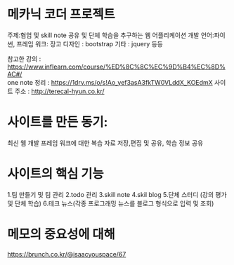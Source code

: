 # 메카닉 코더 프로젝트
주제:협업 및 skill note 공유 및 단체 학습을 추구하는 웹 어플리케이션
개발 언어:파이썬, 프레임 워크: 장고 디자인 : bootstrap 기타 : jquery 등등

참고한 강의 : https://www.inflearn.com/course/%ED%8C%8C%EC%9D%B4%EC%8D%AC#/
<br>
one note 정리 : https://1drv.ms/o/s!Ao_yef3asA3fkTW0VLddX_KOEdmX
사이트 주소 : http://terecal-hyun.co.kr/

# 사이트를 만든 동기:
최신 웹 개발 프레임 워크에 대한 복습 자료 저장,편집 및 공유, 학습 정보 공유 

# 사이트의 핵심 기능

1.팀 만들기 및 팀 관리 
2.todo 관리 
3.skill note 
4.skil blog
5.단체 스터디 (강의 평가 및 단체 학습)
6.테크 뉴스(각종 프로그래밍 뉴스를 블로그 형식으로 입력 및 조회)


# 메모의 중요성에 대해 
https://brunch.co.kr/@isaacyouspace/67



